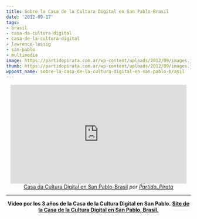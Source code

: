 ```yaml
---
title: Sobre la Casa de la Cultura Digital en San Pablo-Brasil
date: '2012-09-17'
tags:
- brasil
- casa-da-cultura-digital
- casa-de-la-cultura-digital
- lawrence-lessig
- san-pablo
- multimedia
image: https://partidopirata.com.ar/wp-content/uploads/2012/09/images.jpg
thumb: https://partidopirata.com.ar/wp-content/uploads/2012/09/images.jpg
wppost_name: sobre-la-casa-de-la-cultura-digital-en-san-pablo-brasil
---
```


<center>
<iframe src="http://www.dailymotion.com/embed/video/xto2u2" frameborder="0" width="480" height="270"></iframe>
<a href="http://www.dailymotion.com/video/xto2u2_casa-da-cultura-digital-en-san-pablo-brasil_news" target="_blank">Casa da Cultura Digital en San Pablo-Brasil</a> <em>por <a href="http://www.dailymotion.com/Partido_Pirata" target="_blank">Partido_Pirata</a></em></center>

<hr />
<p style="text-align: center;"><strong>Video por los 3 años de la Casa de la Cultura Digital en San Pablo.</strong>
<strong> <a href="http://www.casadaculturadigital.com.br/" target="_blank">Site de la Casa de la Cultura Digital en San Pablo, Brasil.</a></strong></p>
<p style="text-align: center;"></p>
